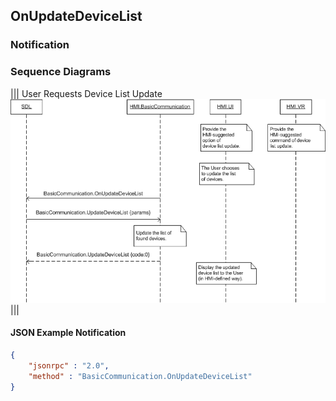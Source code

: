 ## OnUpdateDeviceList


### Notification

### Sequence Diagrams
|||
User Requests Device List Update
![OnUpdateDeviceList](./assets/OnUpdateDeviceList.png)
|||

#### JSON Example Notification
```json
{
	"jsonrpc" : "2.0",
	"method" : "BasicCommunication.OnUpdateDeviceList"
}
```
